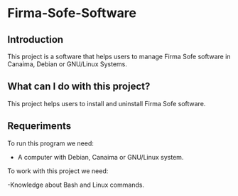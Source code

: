 # Firma-Sofe-Software

## Introduction

This project is a software that helps users to manage Firma Sofe software in Canaima, Debian or GNU/Linux Systems.

## What can I do with this project?

This project helps users to install and uninstall Firma Sofe software.

## Requeriments

To run this program we need:

- A computer with Debian, Canaima or GNU/Linux system.

To work with this project we need:

-Knowledge about Bash and Linux commands.
